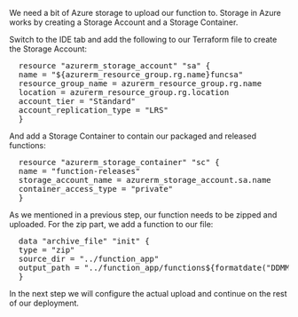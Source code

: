 We need a bit of Azure storage to upload our function to. Storage in Azure works by creating a Storage Account and a Storage Container.

Switch to the IDE tab and add the following to our Terraform file to create the Storage Account:

<pre class="file" data-filename="main.tf" data-target="append">
  resource "azurerm_storage_account" "sa" {
  name = "${azurerm_resource_group.rg.name}funcsa"
  resource_group_name = azurerm_resource_group.rg.name
  location = azurerm_resource_group.rg.location
  account_tier = "Standard"
  account_replication_type = "LRS"
  }
</pre>

And add a Storage Container to contain our packaged and released functions:

<pre class="file" data-filename="main.tf" data-target="append">
  resource "azurerm_storage_container" "sc" {
  name = "function-releases"
  storage_account_name = azurerm_storage_account.sa.name
  container_access_type = "private"
  }
</pre>

As we mentioned in a previous step, our function needs to be zipped and uploaded. For the zip part, we add a function to our file:

<pre class="file" data-filename="main.tf" data-target="append">
  data "archive_file" "init" {
  type = "zip"
  source_dir = "../function_app"
  output_path = "../function_app/functions${formatdate("DDMMYY", timestamp())}.zip"
  }
</pre>

In the next step we will configure the actual upload and continue on the rest of our deployment.
